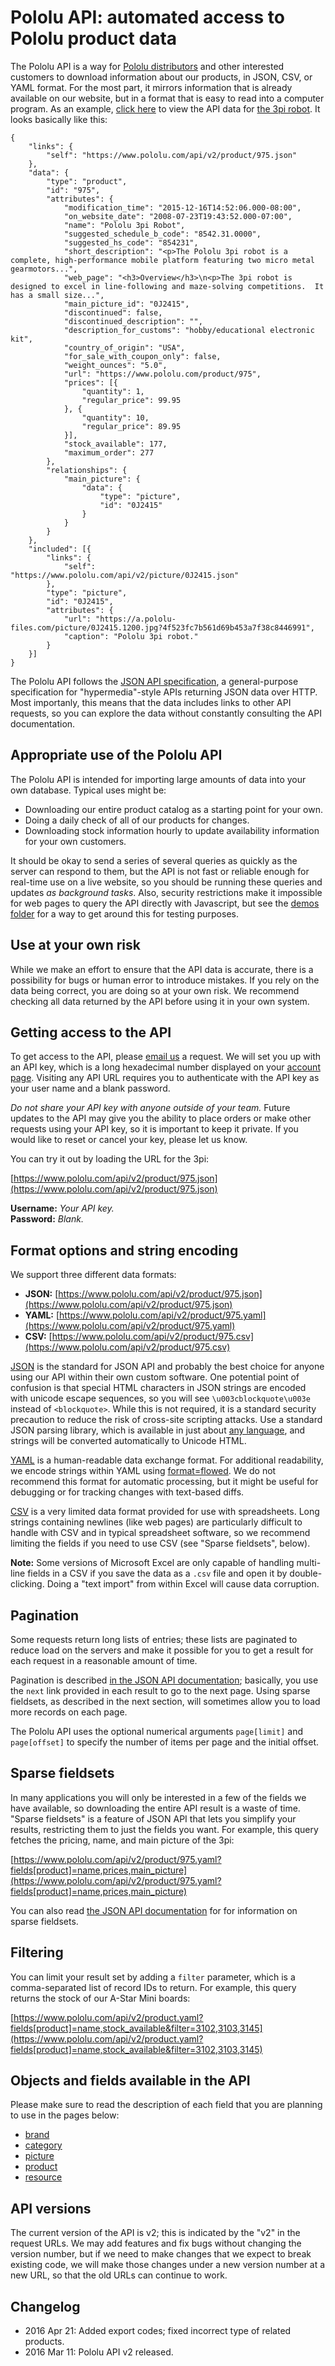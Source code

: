 # Pololu API: automated access to Pololu product data

The Pololu API is a way for
[Pololu distributors](https://www.pololu.com/distributors) and other
interested customers to download information about our products, in
JSON, CSV, or YAML format.  For the most part, it mirrors information
that is already available on our website, but in a format that is easy
to read into a computer program.  As an example,
[click here](example_product_975.json) to view the API data for
[the 3pi robot](https://www.pololu.com/product/975).  It looks
basically like this:

    {
        "links": {
            "self": "https://www.pololu.com/api/v2/product/975.json"
        },
        "data": {
            "type": "product",
            "id": "975",
            "attributes": {
                "modification_time": "2015-12-16T14:52:06.000-08:00",
                "on_website_date": "2008-07-23T19:43:52.000-07:00",
                "name": "Pololu 3pi Robot",
                "suggested_schedule_b_code": "8542.31.0000",
                "suggested_hs_code": "854231",
                "short_description": "<p>The Pololu 3pi robot is a complete, high-performance mobile platform featuring two micro metal gearmotors...",
                "web_page": "<h3>Overview</h3>\n<p>The 3pi robot is designed to excel in line-following and maze-solving competitions.  It has a small size...",
                "main_picture_id": "0J2415",
                "discontinued": false,
                "discontinued_description": "",
                "description_for_customs": "hobby/educational electronic kit",
                "country_of_origin": "USA",
                "for_sale_with_coupon_only": false,
                "weight_ounces": "5.0",
                "url": "https://www.pololu.com/product/975",
                "prices": [{
                    "quantity": 1,
                    "regular_price": 99.95
                }, {
                    "quantity": 10,
                    "regular_price": 89.95
                }],
                "stock_available": 177,
                "maximum_order": 277
            },
            "relationships": {
                "main_picture": {
                    "data": {
                        "type": "picture",
                        "id": "0J2415"
                    }
                }
            }
        },
        "included": [{
            "links": {
                "self": "https://www.pololu.com/api/v2/picture/0J2415.json"
            },
            "type": "picture",
            "id": "0J2415",
            "attributes": {
                "url": "https://a.pololu-files.com/picture/0J2415.1200.jpg?4f523fc7b561d69b453a7f38c8446991",
                "caption": "Pololu 3pi robot."
            }
        }]
    }

The Pololu API follows the
[JSON API specification](http://jsonapi.org/), a general-purpose
specification for "hypermedia"-style APIs returning JSON data over
HTTP.  Most importanly, this means that the data includes links to
other API requests, so you can explore the data without constantly
consulting the API documentation.

## Appropriate use of the Pololu API

The Pololu API is intended for importing large amounts of data into
your own database.  Typical uses might be:

* Downloading our entire product catalog as a starting point for
  your own.
* Doing a daily check of all of our products for changes.
* Downloading stock information hourly to update availability
  information for your own customers.

It should be okay to send a series of several queries as quickly as
the server can respond to them, but the API is not fast or reliable
enough for real-time use on a live website, so you should be running
these queries and updates *as background tasks*.  Also, security restrictions make
it impossible for web pages to query the API directly with Javascript,
but see the [demos folder](demos) for a way to get around this for
testing purposes.

## Use at your own risk

While we make an effort to ensure that the API data is accurate, there
is a possibility for bugs or human error to introduce mistakes.  If
you rely on the data being correct, you are doing so at your own
risk.  We recommend checking all data returned by the API before
using it in your own system.

## Getting access to the API

To get access to the API, please
[email us](https://www.pololu.com/contact) a request.  We will set you
up with an API key, which is a long hexadecimal number displayed on
your [account page](https://www.pololu.com/account).  Visiting any API
URL requires you to authenticate with the API key as your user name
and a blank password.

*Do not share your API key with anyone outside of your team.* Future
updates to the API may give you the ability to place orders or make
other requests using your API key, so it is important to keep it
private.  If you would like to reset or cancel your key, please let us
know.

You can try it out by loading the URL for the 3pi:

[https://www.pololu.com/api/v2/product/975.json](https://www.pololu.com/api/v2/product/975.json)

**Username:** *Your API key.*<br>
**Password:** *Blank.*

## Format options and string encoding

We support three different data formats:

* **JSON:** [https://www.pololu.com/api/v2/product/975.json](https://www.pololu.com/api/v2/product/975.json)
* **YAML:** [https://www.pololu.com/api/v2/product/975.yaml](https://www.pololu.com/api/v2/product/975.yaml)
* **CSV:** [https://www.pololu.com/api/v2/product/975.csv](https://www.pololu.com/api/v2/product/975.csv)

[JSON](http://www.json.org/) is the standard for JSON API and probably
the best choice for anyone using our API within their own custom
software.  One potential point of confusion is that special HTML
characters in JSON strings are encoded with unicode escape sequences,
so you will see `\u003cblockquote\u003e` instead of `<blockquote>`.
While this is not required, it is a standard security precaution to
reduce the risk of cross-site scripting attacks.  Use a standard JSON
parsing library, which is available in just about
[any language](http://www.redversconsulting.com/cobol_json_interface.php),
and strings will be converted automatically to Unicode HTML.

[YAML](http://yaml.org/) is a human-readable data exchange format. For
additional readability, we encode strings within YAML using
[format=flowed](http://joeclark.org/ffaq.html).  We do not recommend
this format for automatic processing, but it might be useful for
debugging or for tracking changes with text-based diffs.

[CSV](https://en.wikipedia.org/wiki/Comma-separated_values) is a very
limited data format provided for use with spreadsheets.  Long strings
containing newlines (like web pages) are particularly difficult to
handle with CSV and in typical spreadsheet software, so we recommend
limiting the fields if you need to use CSV (see "Sparse fieldsets", below).

**Note:** Some versions of Microsoft Excel are only capable of
handling multi-line fields in a CSV if you save the data as a `.csv`
file and open it by double-clicking.  Doing a "text import" from
within Excel will cause data corruption.

## Pagination

Some requests return long lists of entries; these lists are paginated
to reduce load on the servers and make it possible for you to get a
result for each request in a reasonable amount of time.

Pagination is described
[in the JSON API documentation](http://jsonapi.org/format/#fetching-pagination);
basically, you use the `next` link provided in each result to go to
the next page.  Using sparse fieldsets, as described in the next
section, will sometimes allow you to load more records on each page.

The Pololu API uses the optional numerical arguments `page[limit]` and
`page[offset]` to specify the number of items per page and the initial
offset.

## Sparse fieldsets

In many applications you will only be interested in a few of the
fields we have available, so downloading the entire API result is a
waste of time.  "Sparse fieldsets" is a feature of JSON API that
lets you simplify your results, restricting them to just the fields
you want.  For example, this query fetches the pricing, name, and
main picture of the 3pi:

[https://www.pololu.com/api/v2/product/975.yaml?fields[product]=name,prices,main_picture](https://www.pololu.com/api/v2/product/975.yaml?fields[product]=name,prices,main_picture)

You can also read
[the JSON API documentation](http://jsonapi.org/format/#fetching-sparse-fieldsets)
for for information on sparse fieldsets.

## Filtering

You can limit your result set by adding a `filter` parameter, which is
a comma-separated list of record IDs to return.  For example, this
query returns the stock of our A-Star Mini boards:

[https://www.pololu.com/api/v2/product.yaml?fields[product]=name,stock_available&filter=3102,3103,3145](https://www.pololu.com/api/v2/product.yaml?fields[product]=name,stock_available&filter=3102,3103,3145)

## Objects and fields available in the API

Please make sure to read the description of each field that you are
planning to use in the pages below:

* [brand](brand.md)
* [category](category.md)
* [picture](picture.md)
* [product](product.md)
* [resource](resource.md)

## API versions

The current version of the API is v2; this is indicated by the "v2" in
the request URLs.  We may add features and fix bugs without changing
the version number, but if we need to make changes that we expect to
break existing code, we will make those changes under a new version
number at a new URL, so that the old URLs can continue to work.

## Changelog

* 2016 Apr 21: Added export codes; fixed incorrect type of related
  products.
* 2016 Mar 11: Pololu API v2 released.

